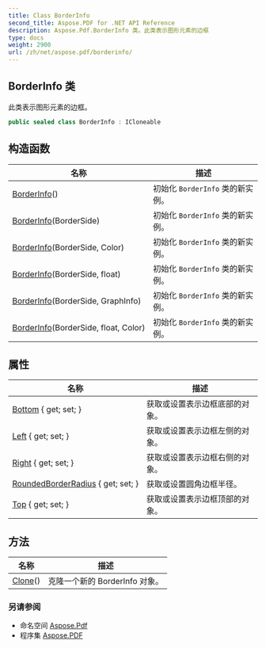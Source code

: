 ```yaml
---
title: Class BorderInfo
second_title: Aspose.PDF for .NET API Reference
description: Aspose.Pdf.BorderInfo 类。此类表示图形元素的边框
type: docs
weight: 2900
url: /zh/net/aspose.pdf/borderinfo/
---
```

## BorderInfo 类

此类表示图形元素的边框。

```csharp
public sealed class BorderInfo : ICloneable
```

## 构造函数

| 名称 | 描述 |
| --- | --- |
| [BorderInfo](borderinfo/#constructor)() | 初始化 `BorderInfo` 类的新实例。 |
| [BorderInfo](borderinfo/#constructor_1)(BorderSide) | 初始化 `BorderInfo` 类的新实例。 |
| [BorderInfo](borderinfo/#constructor_2)(BorderSide, Color) | 初始化 `BorderInfo` 类的新实例。 |
| [BorderInfo](borderinfo/#constructor_4)(BorderSide, float) | 初始化 `BorderInfo` 类的新实例。 |
| [BorderInfo](borderinfo/#constructor_3)(BorderSide, GraphInfo) | 初始化 `BorderInfo` 类的新实例。 |
| [BorderInfo](borderinfo/#constructor_5)(BorderSide, float, Color) | 初始化 `BorderInfo` 类的新实例。 |

## 属性

| 名称 | 描述 |
| --- | --- |
| [Bottom](../../aspose.pdf/borderinfo/bottom/) { get; set; } | 获取或设置表示边框底部的对象。 |
| [Left](../../aspose.pdf/borderinfo/left/) { get; set; } | 获取或设置表示边框左侧的对象。 |
| [Right](../../aspose.pdf/borderinfo/right/) { get; set; } | 获取或设置表示边框右侧的对象。 |
| [RoundedBorderRadius](../../aspose.pdf/borderinfo/roundedborderradius/) { get; set; } | 获取或设置圆角边框半径。 |
| [Top](../../aspose.pdf/borderinfo/top/) { get; set; } | 获取或设置表示边框顶部的对象。 |

## 方法

| 名称 | 描述 |
| --- | --- |
| [Clone](../../aspose.pdf/borderinfo/clone/)() | 克隆一个新的 BorderInfo 对象。 |

### 另请参阅

* 命名空间 [Aspose.Pdf](../../aspose.pdf/)
* 程序集 [Aspose.PDF](../../)
